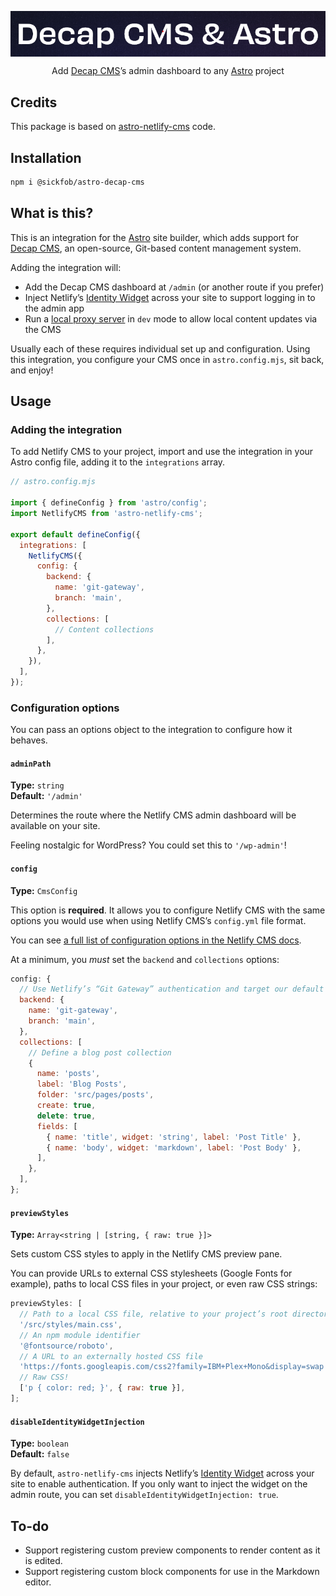 <p align="center">
  <img align="center" src="header.png">
</p>

<p align="center">
Add <a href="https://decapcms.org/">Decap CMS</a>’s admin dashboard
to any <a href="https://astro.build/">Astro</a> project
</p>

## Credits
This package is based on [astro-netlify-cms](https://github.com/delucis/astro-netlify-cms) code. 

## Installation

```bash
npm i @sickfob/astro-decap-cms
```

## What is this?

This is an integration for the [Astro](https://astro.build/) site builder,
which adds support for [Decap CMS](https://www.netlifycms.org/), an
open-source, Git-based content management system.

Adding the integration will:

- Add the Decap CMS dashboard at `/admin` (or another route if you prefer)
- Inject Netlify’s [Identity Widget](https://github.com/netlify/netlify-identity-widget) across your site to support logging in to the admin app
- Run a [local proxy server](https://www.netlifycms.org/docs/beta-features/#working-with-a-local-git-repository) in `dev` mode to allow local content updates via the CMS

Usually each of these requires individual set up and configuration. Using this integration, you configure your CMS once in `astro.config.mjs`, sit back, and enjoy!

## Usage

### Adding the integration

To add Netlify CMS to your project, import and use the integration in your
Astro config file, adding it to the `integrations` array.

```js
// astro.config.mjs

import { defineConfig } from 'astro/config';
import NetlifyCMS from 'astro-netlify-cms';

export default defineConfig({
  integrations: [
    NetlifyCMS({
      config: {
        backend: {
          name: 'git-gateway',
          branch: 'main',
        },
        collections: [
          // Content collections
        ],
      },
    }),
  ],
});
```

### Configuration options

You can pass an options object to the integration to configure how it behaves.

#### `adminPath`

**Type:** `string`  
**Default:** `'/admin'`

Determines the route where the Netlify CMS admin dashboard will be available on your site.

Feeling nostalgic for WordPress? You could set this to `'/wp-admin'`!

#### `config`

**Type:** `CmsConfig`

This option is **required**. It allows you to configure Netlify CMS with the
same options you would use when using Netlify CMS’s `config.yml` file format.

You can see [a full list of configuration options in the Netlify CMS docs](https://www.netlifycms.org/docs/configuration-options/).

At a minimum, you _must_ set the `backend` and `collections` options:

```js
config: {
  // Use Netlify’s “Git Gateway” authentication and target our default branch
  backend: {
    name: 'git-gateway',
    branch: 'main',
  },
  collections: [
    // Define a blog post collection
    {
      name: 'posts',
      label: 'Blog Posts',
      folder: 'src/pages/posts',
      create: true,
      delete: true,
      fields: [
        { name: 'title', widget: 'string', label: 'Post Title' },
        { name: 'body', widget: 'markdown', label: 'Post Body' },
      ],
    },
  ],
};
```

#### `previewStyles`

**Type:** `Array<string | [string, { raw: true }]>`

Sets custom CSS styles to apply in the Netlify CMS preview pane.

You can provide URLs to external CSS stylesheets (Google Fonts for example), paths to local CSS files in your project, or even raw CSS strings:

```js
previewStyles: [
  // Path to a local CSS file, relative to your project’s root directory
  '/src/styles/main.css',
  // An npm module identifier
  '@fontsource/roboto',
  // A URL to an externally hosted CSS file
  'https://fonts.googleapis.com/css2?family=IBM+Plex+Mono&display=swap',
  // Raw CSS!
  ['p { color: red; }', { raw: true }],
];
```

#### `disableIdentityWidgetInjection`

**Type:** `boolean`  
**Default:** `false`

By default, `astro-netlify-cms` injects Netlify’s [Identity Widget](https://github.com/netlify/netlify-identity-widget) across your site to enable authentication. If you only want to inject the widget on the admin route, you can set `disableIdentityWidgetInjection: true`.

## To-do

- Support registering custom preview components to render content as it is edited.
- Support registering custom block components for use in the Markdown editor.
